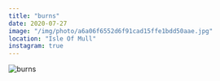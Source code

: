 ```yaml
---
title: "burns"
date: 2020-07-27
image: "/img/photo/a6a06f6552d6f91cad15ffe1bdd50aae.jpg"
location: "Isle Of Mull"
instagram: true
---
```


![burns](/img/photo/a6a06f6552d6f91cad15ffe1bdd50aae.jpg)
